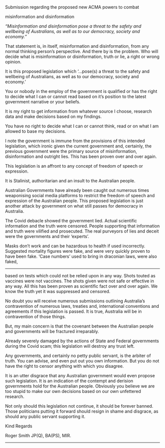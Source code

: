 Submission regarding the proposed new ACMA powers to combat

misinformation and disinformation

_“Misinformation and disinformation pose a threat to the safety and wellbeing of_
_Australians, as well as to our democracy, society and economy.”_

That statement is, in itself, misinformation and disinformation, from any
normal thinking person’s perspective. And there by is the problem. Who will
decide what is misinformation or disinformation, truth or lie, a right or wrong
opinion.

It is this proposed legislation which ‘...pose(s) a threat to the safety and
wellbeing of Australians, as well as to our democracy, society and economy.’

You or nobody in the employ of the government is qualified or has the right to
decide what I can or cannot read based on it’s position to the latest
government narrative or your beliefs.

It is my right to get information from whatever source I choose, research data
and make decisions based on my findings.

You have no right to decide what I can or cannot think, read or on what I am
allowed to base my decisions.

I note the government is immune from the provisions of this intended
legislation, which ironic given the current government and, certainly, the
previous government were the primary source of misinformation,
disinformation and outright lies. This has been proven over and over again.

This legislation is an affront to any concept of freedom of speech or
expression.

It is Stalinist, authoritarian and an insult to the Australian people.

Australian Governments have already been caught out numerous times
weaponising social media platforms to restrict the freedom of speech and
expression of the Australian people. This proposed legislation is just another
attack by government on what still passes for democracy in Australia.

The Covid debacle showed the government lied. Actual scientific information
and the truth were censored. People supporting that information and truth
were vilified and prosecuted. The real purveyors of lies and deceit were the
governments and their ‘experts’.

Masks don’t work and can be hazardous to health if used incorrectly.
Suggested mortality figures were fake, and were very quickly proven to have
been fake. ‘Case numbers’ used to bring in draconian laws, were also faked,


-----

based on tests which could not be relied upon in any way. Shots touted as
vaccines were not vaccines. The shots given were not safe or effective in any
way. All this has been proven as scientific fact over and over again. We know
the truth yet it was suppressed and censored.

No doubt you will receive numerous submissions outlining Australia’s
contravention of numerous laws, treaties and, international conventions and
agreements if this legislation is passed. It is true, Australia will be in
contravention of those things.

But, my main concern is that the covenant between the Australian people and
governments will be fractured irreparably.

Already severely damaged by the actions of State and Federal governments
during the Covid scam; this legislation will destroy any trust left.

Any governments, and certainly no petty public servant, is the arbiter of truth.
You can advise, and even put out you own information. But you do not have
the right to censor anything with which you disagree.

It is an utter disgrace that any Australian government would even propose
such legislation. It is an indication of the contempt and derision governments
hold for the Australian people. Obviously you believe we are too stupid to
make our own decisions based on our own unfettered research.

Not only should this legislation not continue, it should be forever banned.
Those politicians putting it forward should resign in shame and disgrace, as
should any public servant supporting it.

Kind Regards

Roger Smith JP(Q), BA(PS), MIR.


-----

